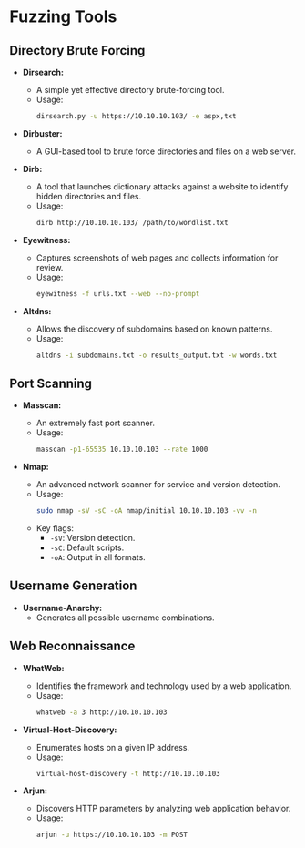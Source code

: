 # Fuzzing Tools

## Directory Brute Forcing

- **Dirsearch:**
  - A simple yet effective directory brute-forcing tool.
  - Usage:
    ```bash
    dirsearch.py -u https://10.10.10.103/ -e aspx,txt
    ```

- **Dirbuster:**
  - A GUI-based tool to brute force directories and files on a web server.

- **Dirb:**
  - A tool that launches dictionary attacks against a website to identify hidden directories and files.
  - Usage:
    ```bash
    dirb http://10.10.10.103/ /path/to/wordlist.txt
    ```

- **Eyewitness:**
  - Captures screenshots of web pages and collects information for review.
  - Usage:
    ```bash
    eyewitness -f urls.txt --web --no-prompt
    ```

- **Altdns:**
  - Allows the discovery of subdomains based on known patterns.
  - Usage:
    ```bash
    altdns -i subdomains.txt -o results_output.txt -w words.txt
    ```

## Port Scanning

- **Masscan:**
  - An extremely fast port scanner.
  - Usage:
    ```bash
    masscan -p1-65535 10.10.10.103 --rate 1000
    ```

- **Nmap:**
  - An advanced network scanner for service and version detection.
  - Usage:
    ```bash
    sudo nmap -sV -sC -oA nmap/initial 10.10.10.103 -vv -n
    ```
  - Key flags:
    - `-sV`: Version detection.
    - `-sC`: Default scripts.
    - `-oA`: Output in all formats.

## Username Generation

- **Username-Anarchy:**
  - Generates all possible username combinations.

## Web Reconnaissance

- **WhatWeb:**
  - Identifies the framework and technology used by a web application.
  - Usage:
    ```bash
    whatweb -a 3 http://10.10.10.103
    ```

- **Virtual-Host-Discovery:**
  - Enumerates hosts on a given IP address.
  - Usage:
    ```bash
    virtual-host-discovery -t http://10.10.10.103
    ```

- **Arjun:**
  - Discovers HTTP parameters by analyzing web application behavior.
  - Usage:
    ```bash
    arjun -u https://10.10.10.103 -m POST
    ```
